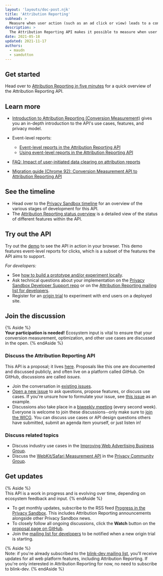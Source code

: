 ```yaml
---
layout: 'layouts/doc-post.njk'
title: 'Attribution Reporting'
subhead: >
  Measure when user action (such as an ad click or view) leads to a conversion, without using cross-site identifiers.
description: >
  The Attribution Reporting API makes it possible to measure when user action (such as an ad click or view) leads to a conversion, without using cross-site identifiers.
date: 2021-05-18
updated: 2021-11-17
authors:
  - maudn
  - samdutton
---
```


## Get started

Head over to [Attribution Reporting in five minutes](/docs/privacy-sandbox/attribution-reporting-in-short) for a quick overview of the Attribution Reporting API.

## Learn more

- [Introduction to Attribution Reporting (Conversion Measurement)](/docs/privacy-sandbox/attribution-reporting-introduction) gives you an in-depth
  introduction to the API's use cases, features, and privacy model.
- Event-level reports:

  - [Event-level reports in the Attribution Reporting API](/docs/privacy-sandbox/attribution-reporting-event-introduction/)
  - [Using event-level reports in the Attribution Reporting API](/docs/privacy-sandbox/attribution-reporting-event-guide/)

- [FAQ: Impact of user-initiated data clearing on attribution reports](/docs/privacy-sandbox/attribution-reporting-data-clearing/)
- [Migration guide (Chrome 92): Conversion Measurement API to Attribution Reporting API](/docs/privacy-sandbox/attribution-reporting-migration/)

## See the timeline

- Head over to the [Privacy Sandbox timeline](https://privacysandbox.com/timeline) for an overview of the various stages of development for this API.
- The [Attribution Reporting status overview](/docs/privacy-sandbox/attribution-reporting-introduction/#status) is a detailed view of the status of different features within the API.

## Try out the API

Try out the [demo](https://goo.gle/demo-event-level-conversion-measurement-api) to see the API in
action in your browser. This demo features event-level reports for clicks, which is a subset of the
features the API aims to support.

_For developers:_

- See [how to build a prototype and/or experiment
  locally](/docs/privacy-sandbox/attribution-reporting-introduction/#experiment-locally-or-with-a-demo).
- Ask technical questions about your implementation on the [Privacy Sandbox Developer Support
  repo](https://github.com/GoogleChromeLabs/privacy-sandbox-dev-support) or on the [Attribution
  Reporting mailing list for
  developers](https://groups.google.com/u/0/a/chromium.org/g/attribution-reporting-api-dev).
- Register for an [origin trial](https://developer.chrome.com/origintrials/#/view_trial/3411476717733150721) to experiment with end
  users on a deployed site.

## Join the discussion

{% Aside %}  
**Your participation is needed!** Ecosystem input is vital to ensure that your conversion
measurement, optimization, and other use cases are discussed in the open. {% endAside %}

### Discuss the Attribution Reporting API

This API is a proposal; it lives [here](https://github.com/WICG/conversion-measurement-api/).
Proposals like this one are documented and discussed publicly, and often live on a
platform called _GitHub_. On GitHub, discussions are called _issues_.

- Join the conversation in [existing
  issues](https://github.com/WICG/conversion-measurement-api/issues).
- [Open a new issue](https://github.com/WICG/conversion-measurement-api/issues/new) to ask questions,
  propose features, or discuss use cases. If you're unsure how to formulate your issue, see [this issue](https://github.com/WICG/conversion-measurement-api/issues/147) as an example.
- Discussions also take place in a [biweekly
  meeting](https://github.com/WICG/conversion-measurement-api/issues/80) (every second week).
  Everyone is welcome to join these discussions⏤only make sure to [join the
  WICG](https://www.w3.org/community/wicg/). You can discuss use cases or API design questions others have submitted, submit an agenda item yourself, or just listen in!

### Discuss related topics

- Discuss industry use cases in the [Improving Web Advertising Business
  Group](https://www.w3.org/community/web-adv/participants).
- Discuss the [WebKit/Safari Measurement
  API](https://github.com/privacycg/private-click-measurement) in the [Privacy Community
  Group](https://www.w3.org/community/privacycg/).

## Get updates

{% Aside %}  
This API is a work in progress and is evolving over time, depending on ecosystem feedback
and input.
{% endAside %}

- To get monthly updates, subscribe to the RSS feed [Progress in
  the Privacy Sandbox](/tags/progress-in-the-privacy-sandbox/). This includes Attribution Reporting announcements alongside other Privacy Sandbox news.
- To closely follow all ongoing discussions, click the **Watch** button on the [proposal page on GitHub](https://github.com/WICG/conversion-measurement-api).
- Join the [mailing list for
  developers](https://groups.google.com/u/1/a/chromium.org/g/attribution-reporting-api-dev) to be
  notified when a new origin trial is starting.

{% Aside %}  
Note: if you're already subscribed to the [blink-dev mailing
list](https://groups.google.com/a/chromium.org/g/blink-dev), you'll receive updates for all web
platform features, including Attribution Reporting. If you're only interested in Attribution
Reporting for now, no need to subscribe to blink-dev.
{% endAside %}
